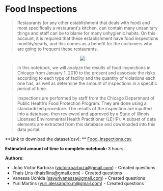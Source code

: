# Food Inspections

> Restaurants (or any other establishment that deals with food) and most specifically a restaurant's kitchen, can contain many unsanitary things and staff can be to blame for many unhygienic habits. On this account, it is required that these establishment have food inspections monthly/yearly, and this comes as a benefit for the customers who are  going to frequent these restaurants.

<center>
<img src="https://kchicago.weebly.com/uploads/2/7/1/6/27164203/5540877.jpg?428"/>
</center>

> In this notebook, we will analyze the results of food inspections in Chicago from January 1, 2010 to the present and associate the risks according to each type of facility and the quantity of violations each one has, as well as determine the amount of inspections in a specific period of time.

> Inspections are performed by staff from the Chicago Department of Public Health’s Food Protection Program. They are done using a standardized procedure. The results of the inspection are inputted into a database, then reviewed and approved by a State of Illinois Licensed Environmental Health Practitioner (LEHP). A subset of data elements are extracted from this database and downloaded into this data portal.

**Link to download the dataset(csv): ** [Food_Inspections.csv](https://healthdata.gov/dataset/food-inspections).

**Estimated amount of time to complete notebook:** 3 hours.

**Authors:**
- João Victor Barboza (victorxbarboza@gmail.com) - Created questions
- Thais Lins (thaisflins@gmail.com) - Created questions
- Vanessa Uchida (sayurivanessa@gmail.com) - Created questions
- Yuri Martins (yuri.alessandro.m@gmail.com) - Created questions
